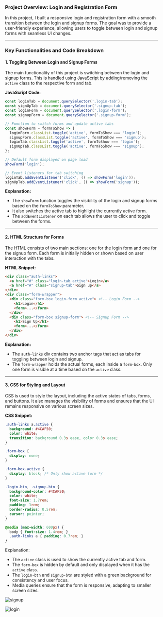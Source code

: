 ### **Project Overview: Login and Registration Form**

In this project, I built a responsive login and registration form with a smooth transition between the login and signup forms. The goal was to provide a user-friendly experience, allowing users to toggle between login and signup forms with seamless UI changes.

---

### **Key Functionalities and Code Breakdown**

#### **1. Toggling Between Login and Signup Forms**

The main functionality of this project is switching between the login and signup forms. This is handled using JavaScript by adding/removing the `active` class to the respective form and tab.

**JavaScript Code:**

```javascript
const loginTab = document.querySelector('.login-tab');
const signUpTab = document.querySelector('.signup-tab');
const loginForm = document.querySelector('.login-form');
const signupForm = document.querySelector('.signup-form');

// Function to switch forms and update active tabs
const showForm = formToShow => {
  loginForm.classList.toggle('active', formToShow === 'login');
  signupForm.classList.toggle('active', formToShow === 'signup');
  loginTab.classList.toggle('active', formToShow === 'login');
  signUpTab.classList.toggle('active', formToShow === 'signup');
};

// Default form displayed on page load
showForm('login');

// Event listeners for tab switching
loginTab.addEventListener('click', () => showForm('login'));
signUpTab.addEventListener('click', () => showForm('signup'));
```

**Explanation:**
- The `showForm` function toggles the visibility of the login and signup forms based on the `formToShow` parameter.
- It also switches the active tab to highlight the currently active form.
- The `addEventListener` on each tab allows the user to click and toggle between the forms.

---

#### **2. HTML Structure for Forms**

The HTML consists of two main sections: one for the login form and one for the signup form. Each form is initially hidden or shown based on user interaction with the tabs.

**HTML Snippet:**

```html
<div class="auth-links">
  <a href="#" class="login-tab active">Login</a>
  <a href="#" class="signup-tab">Sign up</a>
</div>
<div class="form-wrapper">
  <div class="form-box login-form active"> <!-- Login Form -->
    <h1>Login</h1>
    <form>...</form>
  </div>
  <div class="form-box signup-form"> <!-- Signup Form -->
    <h1>Sign Up</h1>
    <form>...</form>
  </div>
</div>
```

**Explanation:**
- The `auth-links` div contains two anchor tags that act as tabs for toggling between login and signup.
- The `form-wrapper` holds the actual forms, each inside a `form-box`. Only one form is visible at a time based on the `active` class.

---

#### **3. CSS for Styling and Layout**

CSS is used to style the layout, including the active states of tabs, forms, and buttons. It also manages the visibility of forms and ensures that the UI remains responsive on various screen sizes.

**CSS Snippet:**

```css
.auth-links a.active { 
  background: #4CAF50; 
  color: white; 
  transition: background 0.3s ease, color 0.3s ease; 
}

.form-box { 
  display: none; 
}

.form-box.active { 
  display: block; /* Only show active form */
}

.login-btn, .signup-btn { 
  background-color: #4CAF50; 
  color: white; 
  font-size: 1.7rem; 
  padding: 1rem; 
  border-radius: 0.5rem; 
  cursor: pointer;
}

@media (max-width: 600px) {
  body { font-size: 1.4rem; }
  .auth-links a { padding: 0.7rem; }
}
```

Explanation:
- The `active` class is used to show the currently active tab and form.
- The `form-box` is hidden by default and only displayed when it has the `active` class.
- The `login-btn` and `signup-btn` are styled with a green background for consistency and user focus.
- Media queries ensure that the form is responsive, adapting to smaller screen sizes.

![signup ](https://github.com/user-attachments/assets/0d31055a-c561-4caf-9bad-844e6b11f05f)



![login](https://github.com/user-attachments/assets/16d8d52b-d8e0-4f32-9b9b-315d5230ded9)
